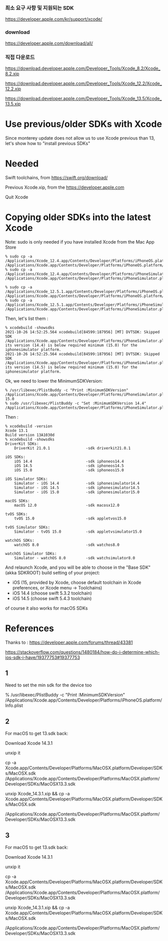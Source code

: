 
### 최소 요구 사항 및 지원되는 SDK

https://developer.apple.com/kr/support/xcode/

### download 
https://developer.apple.com/download/all/

### 직접 다운로드 
https://download.developer.apple.com/Developer_Tools/Xcode_8.2/Xcode_8.2.xip

https://download.developer.apple.com/Developer_Tools/Xcode_12.2/Xcode_12.2.xip

https://download.developer.apple.com/Developer_Tools/Xcode_13.5/Xcode_13.5.xip




# Use previous/older SDKs with Xcode

Since monterey update does not allow us to use Xcode previous than 13, let's show how to "install previous SDKs"

# Needed

Swift toolchains, from https://swift.org/download/

Previous Xcode.xip, from the https://developer.apple.com

Quit Xcode

# Copying older SDKs into the latest Xcode

Note: sudo is only needed if you have installed Xcode from the Mac App Store

```
% sudo cp -a /Applications/Xcode_12.4.app/Contents/Developer/Platforms/iPhoneOS.platform/Developer/SDKs/iPhoneOS.sdk /Applications/Xcode.app/Contents/Developer/Platforms/iPhoneOS.platform/Developer/SDKs/iPhoneOS14.4.sdk
% sudo cp -a /Applications/Xcode_12.4.app/Contents/Developer/Platforms/iPhoneSimulator.platform/Developer/SDKs/iPhoneSimulator.sdk /Applications/Xcode.app/Contents/Developer/Platforms/iPhoneSimulator.platform/Developer/SDKs/iPhoneSimulator14.4.sdk
```

```
% sudo cp -a /Applications/Xcode_12.5.1.app/Contents/Developer/Platforms/iPhoneOS.platform/Developer/SDKs/iPhoneOS.sdk /Applications/Xcode.app/Contents/Developer/Platforms/iPhoneOS.platform/Developer/SDKs/iPhoneOS14.5.sdk
% sudo cp -a /Applications/Xcode_12.5.1.app/Contents/Developer/Platforms/iPhoneSimulator.platform/Developer/SDKs/iPhoneSimulator.sdk /Applications/Xcode.app/Contents/Developer/Platforms/iPhoneSimulator.platform/Developer/SDKs/iPhoneSimulator14.5.sdk
```

Then, let's list them :

```
% xcodebuild -showsdks
2021-10-26 14:52:25.564 xcodebuild[84599:187956] [MT] DVTSDK: Skipped SDK /Applications/Xcode.app/Contents/Developer/Platforms/iPhoneSimulator.platform/Developer/SDKs/iPhoneSimulator14.4.sdk; its version (14.4) is below required minimum (15.0) for the iphonesimulator platform.
2021-10-26 14:52:25.564 xcodebuild[84599:187956] [MT] DVTSDK: Skipped SDK /Applications/Xcode.app/Contents/Developer/Platforms/iPhoneSimulator.platform/Developer/SDKs/iPhoneSimulator14.5.sdk; its version (14.5) is below required minimum (15.0) for the iphonesimulator platform.
```

Ok, we need to lower the MinimumSDKVersion:

```
% /usr/libexec/PlistBuddy -c "Print :MinimumSDKVersion" /Applications/Xcode.app/Contents/Developer/Platforms/iPhoneSimulator.platform/Info.plist
15.0
% sudo /usr/libexec/PlistBuddy -c "Set :MinimumSDKVersion 14.4" /Applications/Xcode.app/Contents/Developer/Platforms/iPhoneSimulator.platform/Info.plist
```

Then :
```
% xcodebuild -version
Xcode 13.1
Build version 13A1030d
% xcodebuild -showsdks
DriverKit SDKs:
	DriverKit 21.0.1              	-sdk driverkit21.0.1

iOS SDKs:
	iOS 14.4                      	-sdk iphoneos14.4
	iOS 14.5                      	-sdk iphoneos14.5
	iOS 15.0                      	-sdk iphoneos15.0

iOS Simulator SDKs:
	Simulator - iOS 14.4          	-sdk iphonesimulator14.4
	Simulator - iOS 14.5          	-sdk iphonesimulator14.5
	Simulator - iOS 15.0          	-sdk iphonesimulator15.0

macOS SDKs:
	macOS 12.0                    	-sdk macosx12.0

tvOS SDKs:
	tvOS 15.0                     	-sdk appletvos15.0

tvOS Simulator SDKs:
	Simulator - tvOS 15.0         	-sdk appletvsimulator15.0

watchOS SDKs:
	watchOS 8.0                   	-sdk watchos8.0

watchOS Simulator SDKs:
	Simulator - watchOS 8.0       	-sdk watchsimulator8.0
```

And relaunch Xcode, and you will be able to choose in the "Base SDK" (akka SDKROOT) build setting of your project:
- iOS (15, provided by Xcode, choose default toolchain in Xcode preferences, or Xcode menu -> Toolchains)
- iOS 14.4 (choose swift 5.3.2 toolchain)
- iOS 14.5 (choose swift 5.4.3 toolchain) 

of course it also works for macOS SDKs

# References

Thanks to :
https://developer.apple.com/forums/thread/43381 

https://stackoverflow.com/questions/1480184/how-do-i-determine-which-ios-sdk-i-have/19377753#19377753


## 1
Need to set the min sdk for the device too

% /usr/libexec/PlistBuddy -c "Print :MinimumSDKVersion" /Applications/Xcode.app/Contents/Developer/Platforms/iPhoneOS.platform/Info.plist

## 2
For macOS to get 13.sdk back:

Download Xcode 14.3.1

unxip it

cp -a Xcode.app/Contents/Developer/Platforms/MacOSX.platform/Developer/SDKs/MacOSX.sdk /Applications/Xcode.app/Contents/Developer/Platforms/MacOSX.platform/Developer/SDKs/MacOSX13.3.sdk

unxip Xcode_14.3.1.xip && cp -a Xcode.app/Contents/Developer/Platforms/MacOSX.platform/Developer/SDKs/MacOSX.sdk 

/Applications/Xcode.app/Contents/Developer/Platforms/MacOSX.platform/Developer/SDKs/MacOSX13.3.sdk


## 3

For macOS to get 13.sdk back:

Download Xcode 14.3.1

unxip it

cp -a Xcode.app/Contents/Developer/Platforms/MacOSX.platform/Developer/SDKs/MacOSX.sdk /Applications/Xcode.app/Contents/Developer/Platforms/MacOSX.platform/Developer/SDKs/MacOSX13.3.sdk

unxip Xcode_14.3.1.xip && cp -a Xcode.app/Contents/Developer/Platforms/MacOSX.platform/Developer/SDKs/MacOSX.sdk 

/Applications/Xcode.app/Contents/Developer/Platforms/MacOSX.platform/Developer/SDKs/MacOSX13.3.sdk




